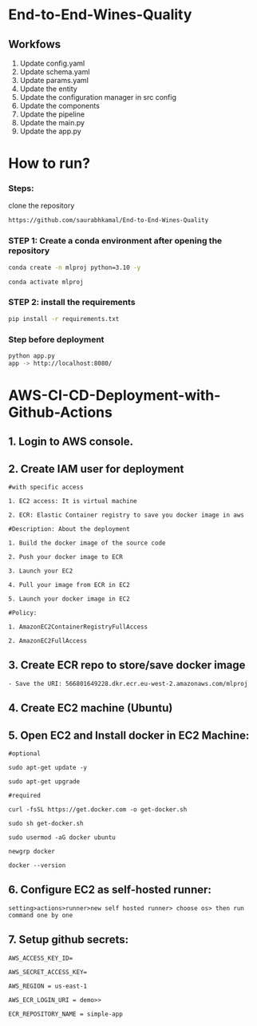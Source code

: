 # End-to-End-Wines-Quality

## Workfows

1. Update config.yaml
2. Update schema.yaml
3. Update params.yaml
4. Update the entity
5. Update the configuration manager in src config
6. Update the components
7. Update the pipeline
8. Update the main.py
9. Update the app.py


# How to run?
### Steps:

clone the repository

```bash
https://github.com/saurabhkamal/End-to-End-Wines-Quality
```

### STEP 1: Create a conda environment after opening the repository

```bash
conda create -n mlproj python=3.10 -y
```

```bash
conda activate mlproj
```

### STEP 2: install the requirements
```bash
pip install -r requirements.txt
```

### Step before deployment
```bash
python app.py
app -> http://localhost:8080/
```


# AWS-CI-CD-Deployment-with-Github-Actions

## 1. Login to AWS console.

## 2. Create IAM user for deployment

    #with specific access

    1. EC2 access: It is virtual machine

    2. ECR: Elastic Container registry to save you docker image in aws

    #Description: About the deployment

    1. Build the docker image of the source code
    
    2. Push your docker image to ECR

    3. Launch your EC2  

    4. Pull your image from ECR in EC2

    5. Launch your docker image in EC2

    #Policy:

    1. AmazonEC2ContainerRegistryFullAccess

    2. AmazonEC2FullAccess

## 3. Create ECR repo to store/save docker image
    - Save the URI: 566801649228.dkr.ecr.eu-west-2.amazonaws.com/mlproj

    

## 4. Create EC2 machine (Ubuntu)

## 5. Open EC2 and Install docker in EC2 Machine:

    #optional

    sudo apt-get update -y

    sudo apt-get upgrade

    #required

    curl -fsSL https://get.docker.com -o get-docker.sh

    sudo sh get-docker.sh

    sudo usermod -aG docker ubuntu

    newgrp docker

    docker --version

## 6. Configure EC2 as self-hosted runner:
    setting>actions>runner>new self hosted runner> choose os> then run command one by one

## 7. Setup github secrets:

    AWS_ACCESS_KEY_ID=

    AWS_SECRET_ACCESS_KEY=

    AWS_REGION = us-east-1

    AWS_ECR_LOGIN_URI = demo>>

    ECR_REPOSITORY_NAME = simple-app



